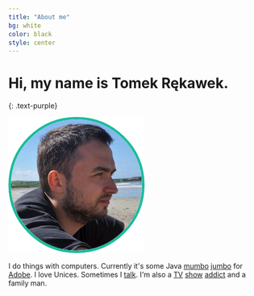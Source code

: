 ```yaml
---
title: "About me"
bg: white
color: black
style: center
---
```


# Hi, my name is Tomek Rękawek.
{: .text-purple}

<img src="img/photo.png"/>

I do things with computers. Currently it's some Java [mumbo](https://github.com/apache/sling) [jumbo](https://github.com/apache/jackrabbit-oak) for [Adobe](http://www.adobe.com). I love Unices. Sometimes I [talk](#conferences). I'm also a [TV](http://www.imdb.com/title/tt0306414/) [show](http://www.imdb.com/title/tt0141842/) [addict](http://www.imdb.com/title/tt0248654/) and a family man.
